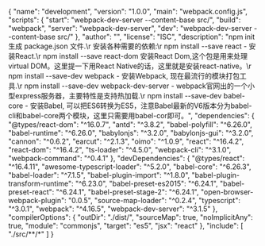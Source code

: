 {
   "name": "development",
   "version": "1.0.0",
   "main": "webpack.config.js",
   "scripts": {
      "start": "webpack-dev-server --content-base src/",
      "build": "webpack",
      "server": "webpack-dev-server",
      "dev": "webpack-dev-server --content-base src/"
   },
   "author": "",
   "license": "ISC",
   "description": "npm init 生成 package.json 文件.\r 安装各种需要的依赖:\r npm install --save react - 安装React.\r npm install --save react-dom 安装React Dom,这个包是用来处理virtual DOM。这里提一下用React Native的话，这里就是安装react-native。\r npm install --save-dev webpack - 安装Webpack, 现在最流行的模块打包工具.\r npm install --save-dev webpack-dev-server - webpack官网出的一个小型express服务器，主要特性是支持热加载.\r npm install --save-dev babel-core - 安装Babel, 可以把ES6转换为ES5，注意Babel最新的V6版本分为babel-cli和babel-core两个模块，这里只需要用babel-cor即可。",
   "dependencies": {
      "@types/react-dom": "^16.0.7",
      "antd": "^3.8.2",
      "babel-polyfill": "^6.26.0",
      "babel-runtime": "^6.26.0",
      "babylonjs": "^3.2.0",
      "babylonjs-gui": "^3.2.0",
      "cannon": "^0.6.2",
      "earcut": "^2.1.3",
      "oimo": "^1.0.9",
      "react": "^16.4.2",
      "react-dom": "^16.4.2",
      "ts-loader": "^4.5.0",
      "webpack-cli": "^3.1.0",
      "webpack-command": "^0.4.1"
   },
   "devDependencies": {
      "@types/react": "^16.4.11",
      "awesome-typescript-loader": "^5.2.0",
      "babel-core": "^6.26.3",
      "babel-loader": "^7.1.5",
      "babel-plugin-import": "^1.8.0",
      "babel-plugin-transform-runtime": "^6.23.0",
      "babel-preset-es2015": "^6.24.1",
      "babel-preset-react": "^6.24.1",
      "babel-preset-stage-2": "^6.24.1",
      "open-browser-webpack-plugin": "0.0.5",
      "source-map-loader": "^0.2.4",
      "typescript": "^3.0.1",
      "webpack": "^4.16.5",
      "webpack-dev-server": "^3.1.5"
   },
   "compilerOptions": {
      "outDir": "./dist/",
      "sourceMap": true,
      "noImplicitAny": true,
      "module": "commonjs",
      "target": "es5",
      "jsx": "react"
   },
   "include": [
      "./src/**/*"
   ]
}
